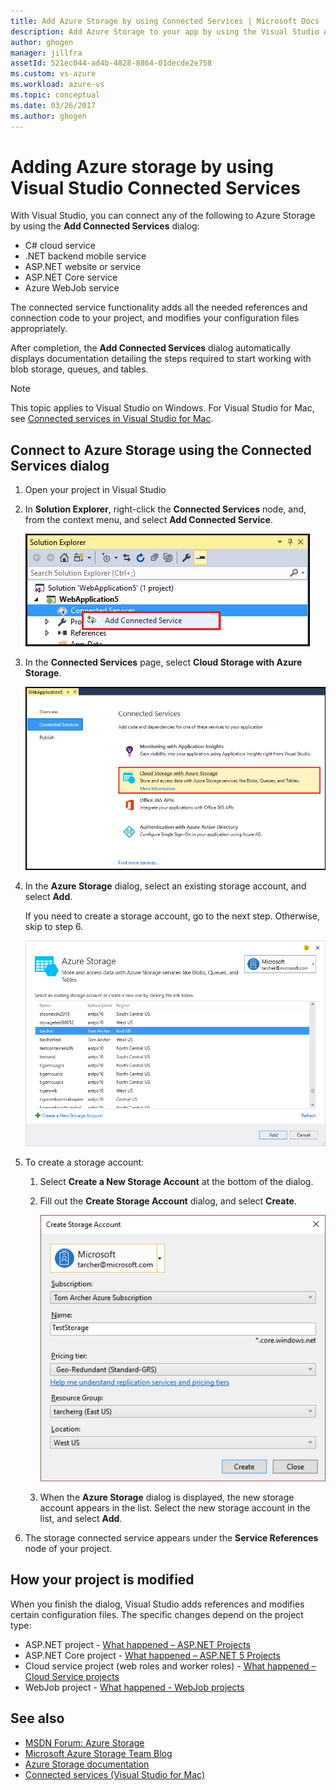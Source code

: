 ```yaml
---
title: Add Azure Storage by using Connected Services | Microsoft Docs
description: Add Azure Storage to your app by using the Visual Studio Add Connected Services dialog box
author: ghogen
manager: jillfra
assetId: 521ec044-ad4b-4828-8864-01decde2e758
ms.custom: vs-azure
ms.workload: azure-vs
ms.topic: conceptual
ms.date: 03/26/2017
ms.author: ghogen
---
```

# Adding Azure storage by using Visual Studio Connected Services

With Visual Studio, you can connect any of the following to Azure Storage by using the **Add Connected Services** dialog:

- C# cloud service
- .NET backend mobile service
- ASP.NET website or service
- ASP.NET Core service
- Azure WebJob service

The connected service functionality adds all the needed references and connection code to your project, and modifies your configuration files appropriately.

After completion, the **Add Connected Services** dialog automatically displays documentation detailing the steps required to start working with blob storage, queues, and tables.

> [!NOTE]
> This topic applies to Visual Studio on Windows. For Visual Studio for Mac, see [Connected services in Visual Studio for Mac](/visualstudio/mac/connected-services).

## Connect to Azure Storage using the Connected Services dialog

1. Open your project in Visual Studio

1. In **Solution Explorer**, right-click the **Connected Services** node, and, from the context menu, and select **Add Connected Service**.

    ![Add Azure connected service](./media/vs-azure-tools-connected-services-storage/IC796702.png)

1. In the **Connected Services** page, select **Cloud Storage with Azure Storage**.

    ![Add Azure Storage](./media/vs-azure-tools-connected-services-storage/add-azure-storage.png)

1. In the **Azure Storage** dialog, select an existing storage account, and select **Add**.

    If you need to create a storage account, go to the next step. Otherwise, skip to step 6.

    ![Add existing storage account to project](./media/vs-azure-tools-connected-services-storage/select-azure-storage-account.png)

1. To create a storage account:

   1. Select **Create a New Storage Account** at the bottom of the dialog.

   1. Fill out the **Create Storage Account** dialog, and select **Create**.

       ![New Azure storage account](./media/vs-azure-tools-connected-services-storage/create-storage-account.png)

   1. When the **Azure Storage** dialog is displayed, the new storage account appears in the list. Select the new storage account in the list, and select **Add**.

1. The storage connected service appears under the **Service References** node of your project.

## How your project is modified

When you finish the dialog, Visual Studio adds references and modifies certain configuration files. The specific changes depend on the project type:

- ASP.NET project - [What happened – ASP.NET Projects](https://docs.microsoft.com/azure/visual-studio/vs-storage-aspnet-getting-started-blobs)
- ASP.NET Core project - [What happened – ASP.NET 5 Projects](https://docs.microsoft.com/azure/visual-studio/vs-storage-aspnet5-getting-started-blobs)
- Cloud service project (web roles and worker roles) - [What happened – Cloud Service projects](https://docs.microsoft.com/azure/visual-studio/vs-storage-cloud-services-getting-started-blobs)
- WebJob project - [What happened - WebJob projects](/azure/visual-studio/vs-storage-webjobs-what-happened)

## See also

- [MSDN Forum: Azure Storage](https://social.msdn.microsoft.com/forums/azure/home?forum=windowsazuredata)
- [Microsoft Azure Storage Team Blog](https://blogs.msdn.microsoft.com/windowsazurestorage/)
- [Azure Storage documentation](https://docs.microsoft.com/azure/storage/)
- [Connected services (Visual Studio for Mac)](/visualstudio/mac/connected-services)
